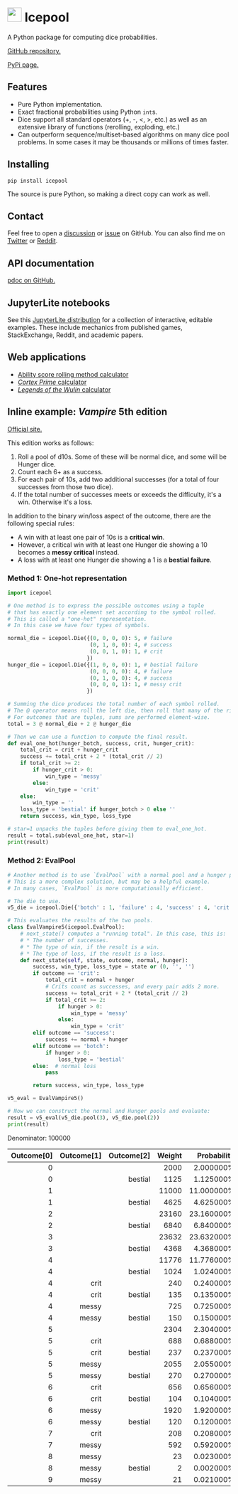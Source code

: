 # <img width="32" height="32" src="https://highdiceroller.github.io/icepool/favicon.png" /> Icepool

A Python package for computing dice probabilities.

[GitHub repository.](https://github.com/HighDiceRoller/icepool)

[PyPi page.](https://pypi.org/project/icepool/)

## Features

* Pure Python implementation.
* Exact fractional probabilities using Python `int`s.
* Dice support all standard operators (+, -, <, >, etc.) as well as an extensive library of functions (rerolling, exploding, etc.)
* Can outperform sequence/multiset-based algorithms on many dice pool problems.
    In some cases it may be thousands or millions of times faster.

## Installing

```
pip install icepool
```

The source is pure Python, so making a direct copy can work as well.

## Contact

Feel free to open a [discussion](https://github.com/HighDiceRoller/icepool/discussions) or [issue](https://github.com/HighDiceRoller/icepool/issues) on GitHub. You can also find me on [Twitter](https://twitter.com/highdiceroller) or [Reddit](https://www.reddit.com/user/HighDiceRoller).

## API documentation

[pdoc on GitHub.](https://highdiceroller.github.io/icepool/apidoc/icepool.html)

## JupyterLite notebooks

See this [JupyterLite distribution](https://highdiceroller.github.io/icepool/notebooks/lab/index.html) for a collection of interactive, editable examples. These include mechanics from published games, StackExchange, Reddit, and academic papers.

## Web applications

* [Ability score rolling method calculator](https://highdiceroller.github.io/icepool/apps/ability_scores.html)
* [*Cortex Prime* calculator](https://highdiceroller.github.io/icepool/apps/cortex_prime.html)
* [*Legends of the Wulin* calculator](https://highdiceroller.github.io/icepool/apps/legends_of_the_wulin.html)

## Inline example: *Vampire* 5th edition

[Official site.](https://www.worldofdarkness.com/vampire-the-masquerade)

This edition works as follows:

1. Roll a pool of d10s. Some of these will be normal dice, and some will be Hunger dice.
2. Count each 6+ as a success.
3. For each pair of 10s, add two additional successes (for a total of four successes from those two dice).
4. If the total number of successes meets or exceeds the difficulty, it's a win. Otherwise it's a loss.

In addition to the binary win/loss aspect of the outcome, there are the following special rules:

* A win with at least one pair of 10s is a **critical win**.
* However, a critical win with at least one Hunger die showing a 10 becomes a **messy critical** instead.
* A loss with at least one Hunger die showing a 1 is a **bestial failure**.

### Method 1: One-hot representation

```python
import icepool

# One method is to express the possible outcomes using a tuple 
# that has exactly one element set according to the symbol rolled.
# This is called a "one-hot" representation.
# In this case we have four types of symbols.

normal_die = icepool.Die({(0, 0, 0, 0): 5, # failure
                          (0, 1, 0, 0): 4, # success
                          (0, 0, 1, 0): 1, # crit
                         })
hunger_die = icepool.Die({(1, 0, 0, 0): 1, # bestial failure
                          (0, 0, 0, 0): 4, # failure
                          (0, 1, 0, 0): 4, # success
                          (0, 0, 0, 1): 1, # messy crit
                         })

# Summing the dice produces the total number of each symbol rolled.
# The @ operator means roll the left die, then roll that many of the right die and sum.
# For outcomes that are tuples, sums are performed element-wise.
total = 3 @ normal_die + 2 @ hunger_die

# Then we can use a function to compute the final result.
def eval_one_hot(hunger_botch, success, crit, hunger_crit):
    total_crit = crit + hunger_crit
    success += total_crit + 2 * (total_crit // 2)
    if total_crit >= 2:
        if hunger_crit > 0:
            win_type = 'messy'
        else:
            win_type = 'crit'
    else:
        win_type = ''
    loss_type = 'bestial' if hunger_botch > 0 else ''
    return success, win_type, loss_type

# star=1 unpacks the tuples before giving them to eval_one_hot.
result = total.sub(eval_one_hot, star=1)
print(result)
```

### Method 2: EvalPool

```python
# Another method is to use `EvalPool` with a normal pool and a hunger pool.
# This is a more complex solution, but may be a helpful example.
# In many cases, `EvalPool` is more computationally efficient.

# The die to use.
v5_die = icepool.Die({'botch' : 1, 'failure' : 4, 'success' : 4, 'crit' : 1})

# This evaluates the results of the two pools.
class EvalVampire5(icepool.EvalPool):
    # next_state() computes a "running total". In this case, this is:
    # * The number of successes.
    # * The type of win, if the result is a win.
    # * The type of loss, if the result is a loss.
    def next_state(self, state, outcome, normal, hunger):
        success, win_type, loss_type = state or (0, '', '')
        if outcome == 'crit':
            total_crit = normal + hunger
            # Crits count as successes, and every pair adds 2 more.
            success += total_crit + 2 * (total_crit // 2)
            if total_crit >= 2:
                if hunger > 0:
                    win_type = 'messy'
                else:
                    win_type = 'crit'
        elif outcome == 'success':
            success += normal + hunger
        elif outcome == 'botch':
            if hunger > 0:
                loss_type = 'bestial'
        else:  # normal loss
            pass

        return success, win_type, loss_type

v5_eval = EvalVampire5()

# Now we can construct the normal and Hunger pools and evaluate:
result = v5_eval(v5_die.pool(3), v5_die.pool(2))
print(result)
```

Denominator: 100000

| Outcome[0] | Outcome[1] | Outcome[2] | Weight | Probability |
|-----------:|-----------:|-----------:|-------:|------------:|
|          0 |            |            |   2000 |   2.000000% |
|          0 |            |    bestial |   1125 |   1.125000% |
|          1 |            |            |  11000 |  11.000000% |
|          1 |            |    bestial |   4625 |   4.625000% |
|          2 |            |            |  23160 |  23.160000% |
|          2 |            |    bestial |   6840 |   6.840000% |
|          3 |            |            |  23632 |  23.632000% |
|          3 |            |    bestial |   4368 |   4.368000% |
|          4 |            |            |  11776 |  11.776000% |
|          4 |            |    bestial |   1024 |   1.024000% |
|          4 |       crit |            |    240 |   0.240000% |
|          4 |       crit |    bestial |    135 |   0.135000% |
|          4 |      messy |            |    725 |   0.725000% |
|          4 |      messy |    bestial |    150 |   0.150000% |
|          5 |            |            |   2304 |   2.304000% |
|          5 |       crit |            |    688 |   0.688000% |
|          5 |       crit |    bestial |    237 |   0.237000% |
|          5 |      messy |            |   2055 |   2.055000% |
|          5 |      messy |    bestial |    270 |   0.270000% |
|          6 |       crit |            |    656 |   0.656000% |
|          6 |       crit |    bestial |    104 |   0.104000% |
|          6 |      messy |            |   1920 |   1.920000% |
|          6 |      messy |    bestial |    120 |   0.120000% |
|          7 |       crit |            |    208 |   0.208000% |
|          7 |      messy |            |    592 |   0.592000% |
|          8 |      messy |            |     23 |   0.023000% |
|          8 |      messy |    bestial |      2 |   0.002000% |
|          9 |      messy |            |     21 |   0.021000% |
